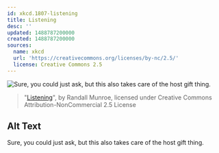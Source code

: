 ```yaml
---
id: xkcd.1807-listening
title: Listening
desc: ''
updated: 1488787200000
created: 1488787200000
sources:
  name: xkcd
  url: 'https://creativecommons.org/licenses/by-nc/2.5/'
  license: Creative Commons 2.5
---
```

![Sure, you could just ask, but this also takes care of the host gift thing.](https://imgs.xkcd.com/comics/listening.png)
> "[Listening](https://xkcd.com/1807/)", by Randall Munroe, licensed under Creative Commons Attribution-NonCommercial 2.5 License

## Alt Text
Sure, you could just ask, but this also takes care of the host gift thing.
